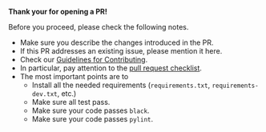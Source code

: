 
**Thank your for opening a PR!**

Before you proceed, please check the following notes.

* Make sure you describe the changes introduced in the PR.
* If this PR addresses an existing issue, please mention it here.
* Check our [Guidelines for Contributing](https://github.com/bambinos/bambi/blob/main/CONTRIBUTING.md).
* In particular, pay attention to the [pull request checklist](https://github.com/bambinos/bambi/blob/main/CONTRIBUTING.md#pull-request-checklist).
* The most important points are to
    + Install all the needed requirements (`requirements.txt`, `requirements-dev.txt`, etc.)
    + Make sure all test pass.
    + Make sure your code passes `black`.
    + Make sure your code passes `pylint`.
